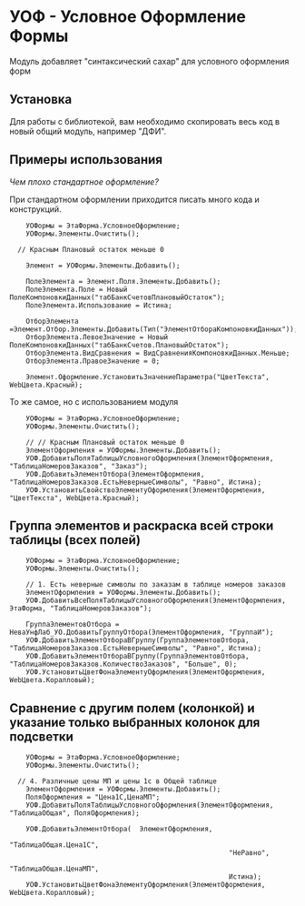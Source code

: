 # УОФ - Условное Оформление Формы

Модуль добавляет "синтаксический сахар" для условного оформления форм

## Установка
Для работы с библиотекой, вам необходимо скопировать весь код в новый общий модуль, например "ДФИ".

## Примеры использования
*Чем плохо стандартное оформление?*

При стандартном оформлении приходится писать много кода и конструкций.

```bsl
	УОФормы = ЭтаФорма.УсловноеОформление;
	УОФормы.Элементы.Очистить();

  // Красным Плановый остаток меньше 0
	
	Элемент = УОФормы.Элементы.Добавить();
	
	ПолеЭлемента = Элемент.Поля.Элементы.Добавить();
	ПолеЭлемента.Поле = Новый ПолеКомпоновкиДанных("табБанкСчетовПлановыйОстаток");
	ПолеЭлемента.Использование = Истина;
	
	ОтборЭлемента =Элемент.Отбор.Элементы.Добавить(Тип("ЭлементОтбораКомпоновкиДанных"));
	ОтборЭлемента.ЛевоеЗначение = Новый ПолеКомпоновкиДанных("табБанкСчетов.ПлановыйОстаток");
	ОтборЭлемента.ВидСравнения = ВидСравненияКомпоновкиДанных.Меньше;
	ОтборЭлемента.ПравоеЗначение = 0;
	
	Элемент.Оформление.УстановитьЗначениеПараметра("ЦветТекста", WebЦвета.Красный);
```
То же самое, но с использованием модуля

```bsl
	УОФормы = ЭтаФорма.УсловноеОформление;
	УОФормы.Элементы.Очистить();
	
	// // Красным Плановый остаток меньше 0
	ЭлементОформления = УОФормы.Элементы.Добавить();
	УОФ.ДобавитьПоляТаблицыУсловногоОформления(ЭлементОформления, "ТаблицаНомеровЗаказов", "Заказ");
	УОФ.ДобавитьЭлементОтбора(ЭлементОформления, "ТаблицаНомеровЗаказов.ЕстьНеверныеСимволы", "Равно", Истина); 
	УОФ.УстановитьСвойствоЭлементуОформления(ЭлементОформления, "ЦветТекста", WebЦвета.Красный);

```
## Группа элементов и раскраска всей строки таблицы (всех полей)

```bsl
	УОФормы = ЭтаФорма.УсловноеОформление;
	УОФормы.Элементы.Очистить();
	
	// 1. Есть неверные символы по заказам в таблице номеров заказов
	ЭлементОформления = УОФормы.Элементы.Добавить();
	УОФ.ДобавитьВсеПоляТаблицыУсловногоОформления(ЭлементОформления, ЭтаФорма, "ТаблицаНомеровЗаказов");
	
	ГруппаЭлементовОтбора = НеваУнфЛаб_УО.ДобавитьГруппуОтбора(ЭлементОформления, "ГруппаИ");
	УОФ.ДобавитьЭлементОтбораВГруппу(ГруппаЭлементовОтбора, "ТаблицаНомеровЗаказов.ЕстьНеверныеСимволы", "Равно", Истина);
	УОФ.ДобавитьЭлементОтбораВГруппу(ГруппаЭлементовОтбора, "ТаблицаНомеровЗаказов.КоличествоЗаказов", "Больше", 0); 
	УОФ.УстановитьЦветФонаЭлементуОформления(ЭлементОформления, WebЦвета.Коралловый);
```
## Сравнение с другим полем (колонкой) и указание только выбранных колонок для подсветки

```bsl
	УОФормы = ЭтаФорма.УсловноеОформление;
	УОФормы.Элементы.Очистить();
	
  // 4. Различные цены МП и цены 1с в Общей таблице
	ЭлементОформления = УОФормы.Элементы.Добавить();
	ПоляОформления = "Цена1С,ЦенаМП";
	УОФ.ДобавитьПоляТаблицыУсловногоОформления(ЭлементОформления, "ТаблицаОбщая", ПоляОформления);
	
	УОФ.ДобавитьЭлементОтбора(	ЭлементОформления, 
												      "ТаблицаОбщая.Цена1С", 
												      "НеРавно", 
												      "ТаблицаОбщая.ЦенаМП",
												      Истина); 
	УОФ.УстановитьЦветФонаЭлементуОформления(ЭлементОформления, WebЦвета.Коралловый);

```
